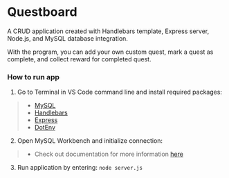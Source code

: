 # Questboard

A CRUD application created with Handlebars template, Express server, Node.js, and MySQL database integration.

With the program, you can add your own custom quest, mark a quest as complete, and collect reward for completed quest.

### How to run app

1. Go to Terminal in VS Code command line and install required packages:
 >* [MySQL](https://www.npmjs.com/package/mysql)
 >* [Handlebars](https://www.npmjs.com/package/express-handlebars)
 >* [Express](https://www.npmjs.com/package/express)
 >* [DotEnv](https://www.npmjs.com/package/dotenv)
 
2. Open MySQL Workbench and initialize connection:
 >* Check out documentation for more information [here](https://dev.mysql.com/doc/workbench/en/)

3. Run application by entering: ```node server.js```
